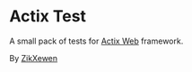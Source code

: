 # Actix Test

A small pack of tests for [Actix Web](https://actix.rs/) framework.

By [ZikXewen](https://github.com/ZikXewen)
